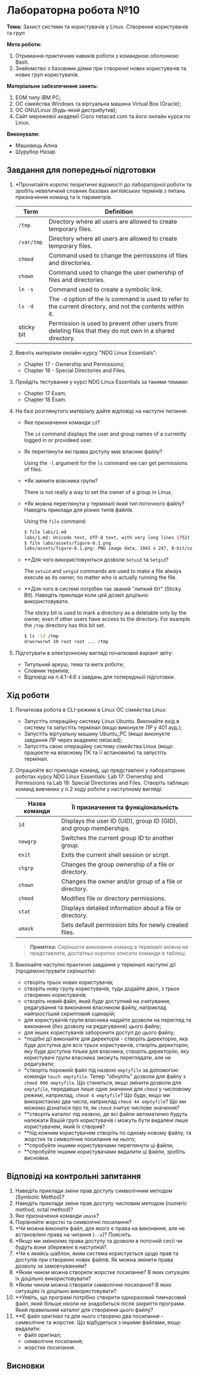 # Лабораторна робота №10

**Тема:** Захист системи та користувачів у Linux. Створення користувачів та груп

**Мета роботи:**

1. Отримання практичних навиків роботи з командною оболонкою Bash.
2. Знайомство з базовими діями при створенні нових користувачів та нових груп користувачів.

**Матеріальне забезпечення занять:**

1. ЕОМ типу IBM PC;
2. ОС сімейства Windows та віртуальна машина Virtual Box (Oracle);
3. ОС GNU/Linux (будь-який дистрибутив);
4. Сайт мережевої академії Cisco netacad.com та його онлайн курси по Linux.

**Виконували:**

- Машовець Аліна
- Шурубор Назар

## Завдання для попередньої підготовки

1. \*Прочитайте короткі теоретичні відомості до лабораторної роботи та зробіть невеличкий словник базових англійських термінів з питань призначення команд та їх параметрів.

    | Term       | Definition                                                                                                   |
    | ---------- | ------------------------------------------------------------------------------------------------------------ |
    | `/tmp`     | Directory where all users are allowed to create temporary files.                                             |
    | `/var/tmp` | Directory where all users are allowed to create temporary files.                                             |
    | `chmod`    | Command used to change the permissions of files and directories.                                             |
    | `chown`    | Command used to change the user ownership of files and directories.                                          |
    | `ln -s`    | Command used to create a symbolic link.                                                                      |
    | `ls -d`    | The `-d` option of the ls command is used to refer to the current directory, and not the contents within it. |
    | sticky bit | Permission is used to prevent other users from deleting files that they do not own in a shared directory.    |

2. Вивчіть матеріали онлайн-курсу "NDG Linux Essentials":
    - Chapter 17 - Ownership and Permissions;
    - Chapter 18 - Special Directories and Files.
3. Пройдіть тестування у курсі NDG Linux Essentials за такими темами:
    - Chapter 17 Exam;
    - Chapter 18 Exam.
4. На базі розглянутого матеріалу дайте відповіді на наступні питання:
    - Яке призначення команди `id`?

        The `id` command displays the user and group names of a currently logged in or provideed user.

    - Як переглянути які права доступу має власник файлу?

        Using the `-l` argument for the `ls` command we can get permissions of files.

    - \*Як змінити власника групи?

        There is not really a way to set the owner of a group in Linux.

    - \*Як можна переглянути у терміналі який тип поточного файлу? Наведіть приклади для різних типів файлів.

        Using the `file` command:

        ```sh
        $ file labs/1.md
        labs/1.md: Unicode text, UTF-8 text, with very long lines (752)
        $ file labs/assets/figure-6.1.png 
        labs/assets/figure-6.1.png: PNG image data, 1043 x 247, 8-bit/color RGB, non-interlaced
        ```

    - \*\*Для чого використовуються дозволи `Setuid` та `Setgid`?

        The `setuid` and `setgid` commands are used to make a file always execute as its owner, no matter who is actually running the file.

    - \*\*Для чого в системі потрібен так званий "липкий біт" (Sticky Bit). Наведіть приклади коли цей дозвіл доцільно використовувати.

        The sticky bit is used to mark a directory as a deletable only by the owner, even if other users have access to the directory.
        For example the `/tmp` directory has this bit set.

        ```sh
        $ ls -ld /tmp
        drwxrwxrwt 10 root root ... /tmp
        ```

5. Підготувати в електронному вигляді початковий варіант звіту:
    - Титульний аркуш, тема та мета роботи;
    - Словник термінів;
    - Відповіді на п.4.1-4.6 з завдань для попередньої підготовки.

## Хід роботи

1. Початкова робота в CLI-режимі в Linux ОС сімейства Linux:
    - Запустіть операційну систему Linux Ubuntu. Виконайте вхід в систему та запустіть термінал (якщо виконуєте ЛР у 401 ауд.);
    - Запустіть віртуальну машину Ubuntu_PC (якщо виконуєте завдання ЛР через академію netacad);
    - Запустіть свою операційну систему сімейства Linux (якщо працюєте на власному ПК та її встановили) та запустіть термінал.

2. Опрацюйте всі приклади команд, що представлені у лабораторних роботах курсу NDG Linux Essentials: Lab 17: Ownership and Permissions та Lab 18: Special Directories and Files. Створіть таблицю команд вивчених у п.2 ходу роботи у наступному вигляді:

    | Назва команди | Її призначення та функціональність                                 |
    | ------------- | ------------------------------------------------------------------ |
    | `id`          | Displays the user ID (UID), group ID (GID), and group memberships. |
    | `newgrp`      | Switches the current group ID to another group.                    |
    | `exit`        | Exits the current shell session or script.                         |
    | `chgrp`       | Changes the group ownership of a file or directory.                |
    | `chown`       | Changes the owner and/or group of a file or directory.             |
    | `chmod`       | Modifies file or directory permissions.                            |
    | `stat`        | Displays detailed information about a file or directory.           |
    | `umask`       | Sets default permission bits for newly created files.              |

    > **Примітка:** Скріншоти виконання команд в терміналі можна не представляти, достатньо коротко описати команди в таблиці.

3. Виконайте наступні практичні завдання у терміналі наступні дії (продемонструвати скріншоти):
    - створіть трьох нових користувачів;
    - створіть нову групу користувачів, туди додайте двох, з трьох створених користувачів;
    - створіть новий файл, який буде доступний на зчитування, редагування та виконання власником файлу, наприклад найпростіший скриптовий сценарій;
    - для користувачів групи власника надайте дозволи на перегляд та виконання (без дозволу на редагування) цього файлу;
    - для інших користувачів заборонити доступ до цього файлу;
    - \*подібні дії виконайте для директорій - створіть директорію, яка буде доступна для всіх трьох користувачів, створіть директорію, яку буде доступна тільки для власника, створіть директорію, яку користувачі групи власника зможуть переглядати, але не редагувати;
    - \*створіть порожній файл під назвою `emptyfile` за допомогою команди `touch emptyfile`. Тепер "обнуліть" дозволи для файлу з `chmod 000 emptyfile`. Що станеться, якщо змінити дозволи для `emptyfile`, передавши лише одне значення для `chmod` у числовому режимі, наприклад, `chmod 4 emptyfile`? Що буде, якщо ми використаємо два числа, наприклад `chmod 44 emptyfile`? Що ми можемо дізнатися про те, як `chmod` зчитує числове значення?
    - \*\*створіть каталог під назвою, де всі файли автоматично будуть належати Вашій групі користувачів і можуть бути видалені лише користувачем, який їх створив?
    - \*\*під кожним користувачем створіть по одному новому файлу, та жорстке та символічне посилання на нього;
    - \*\*спробуйте іншими користувачами переглянути ці файли;
    - \*\*спробуйте іншими користувачами видалити ці файли, зробіть висновки.

## Відповіді на контрольні запитання

1. Наведіть приклади зміни прав доступу символічним методом (Symbolic Method)?
2. Наведіть приклади зміни прав доступу числовим методом (numeric method, octal method)?
3. Яке призначення команди `umask`?
4. Порівняйте жорсткі та символічні посилання?
5. \*Чи можна виконати файл, для якого є права на виконання, але не встановлені права на читання (`--x`)? Поясніть.
6. \*Якщо ми змінюємо права доступу та дозволи в поточній сесії чи будуть вони збережені в наступній?.
7. \*Чи є якийсь шаблон, яким система користується щодо прав та доступів при створенні нових файлів. Як можна змінити права дозволу за замовчуванням?
8. \*Яким чином можна створити жорстке посилання? В яких ситуаціях їх доцільно використовувати?
9. \*Яким чином можна створити символічне посилання? В яких ситуаціях їх доцільно використовувати?
10. \*\*Уявіть, що програмі потрібно створити одноразовий тимчасовий файл, який більше ніколи не знадобиться після закриття програми. Який правильний каталог для створення цього файлу?
11. \*\*Є файл оригінал та для нього створено два посилання - символічне та жорстке. Що відбудеться з іншими файлами, якщо видалити:
    - файл оригінал;
    - символічне посилання;
    - жорстке посилання.

## Висновки
